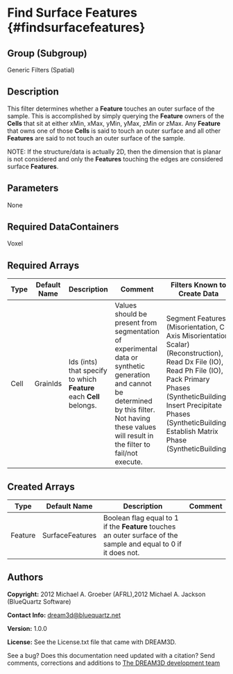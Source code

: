 Find Surface Features {#findsurfacefeatures}
==========

## Group (Subgroup) ##
Generic Filters (Spatial)

## Description ##
This filter determines whether a **Feature** touches an outer surface of the sample. This is accomplished by simply querying the **Feature** owners of the **Cells** that sit at either xMin, xMax, yMin, yMax, zMin or zMax.
Any **Feature** that owns one of those **Cells** is said to touch an outer surface and all other **Features** are said to not touch an outer surface of the sample.


NOTE: If the structure/data is actually 2D, then the dimension that is planar is not considered and only the **Features** touching the edges are considered surface **Features**.


## Parameters ##
None

## Required DataContainers ##
Voxel

## Required Arrays ##

| Type | Default Name | Description | Comment | Filters Known to Create Data |
|------|--------------|-------------|---------|-----|
| Cell | GrainIds | Ids (ints) that specify to which **Feature** each **Cell** belongs. | Values should be present from segmentation of experimental data or synthetic generation and cannot be determined by this filter. Not having these values will result in the filter to fail/not execute. | Segment Features (Misorientation, C-Axis Misorientation, Scalar) (Reconstruction), Read Dx File (IO), Read Ph File (IO), Pack Primary Phases (SyntheticBuilding), Insert Precipitate Phases (SyntheticBuilding), Establish Matrix Phase (SyntheticBuilding) |

## Created Arrays ##

| Type | Default Name | Description | Comment |
|------|--------------|-------------|---------|
| Feature | SurfaceFeatures | Boolean flag equal to 1 if the **Feature** touches an outer surface of the sample and equal to 0 if it does not. |  |

## Authors ##

**Copyright:** 2012 Michael A. Groeber (AFRL),2012 Michael A. Jackson (BlueQuartz Software)

**Contact Info:** dream3d@bluequartz.net

**Version:** 1.0.0

**License:**  See the License.txt file that came with DREAM3D.




See a bug? Does this documentation need updated with a citation? Send comments, corrections and additions to [The DREAM3D development team](mailto:dream3d@bluequartz.net?subject=Documentation%20Correction)

